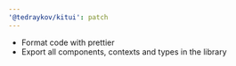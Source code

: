 ```yaml
---
'@tedraykov/kitui': patch
---
```


- Format code with prettier
- Export all components, contexts and types in the library
